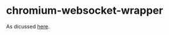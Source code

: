 # chromium-websocket-wrapper

As dicussed [here](https://github.com/AdguardTeam/AdguardBrowserExtension/issues/203).
